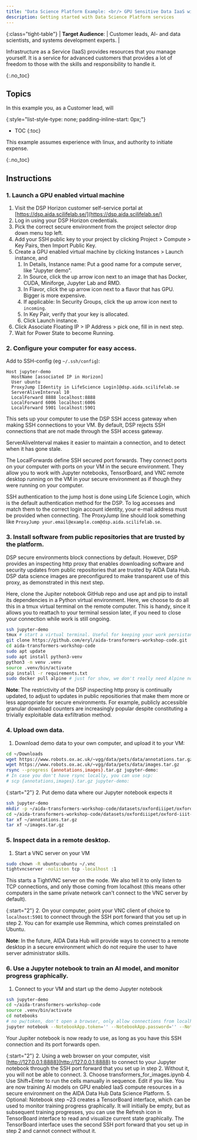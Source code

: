 ```yaml
---
title: "Data Science Platform Example: <br/> GPU Sensitive Data IaaS with Jupyter"
description: Getting started with Data Science Platform services
---
```


{:class="tight-table"}
| **Target Audience**: | Customer leads, AI- and data scientists, and systems development experts. |  

Infrastructure as a Service (IaaS) provides resources that you manage yourself.
It is a service for advanced customers that provides a lot of freedom to those
with the skills and responsibility to handle it.

{:.no_toc}
## Topics

In this example you, as a Customer lead, will

{:style="list-style-type: none; padding-inline-start: 0px;"}
* TOC
{:toc}

This example assumes experience with linux, and authority to initiate expense.

{:.no_toc}
## Instructions

### 1. Launch a GPU enabled virtual machine

1. Visit the DSP Horizon customer self-service portal at [https://dsp.aida.scilifelab.se/](https://dsp.aida.scilifelab.se/)
2. Log in using your DSP Horizon credentials.
3. Pick the correct secure environment from the project selector drop down menu top left.
4. Add your SSH public key to your project by clicking Project > Compute > Key Pairs, then Import Public Key.
5. Create a GPU enabled virtual machine by clicking Instances > Launch instance, and
    1. In Details, Instance name: Put a good name for a compute server, like "Jupyter demo".
    2. In Source, click the up arrow icon next to an image that has Docker, CUDA, Miniforge, Jupyter Lab and RMD.
    3. In Flavor, click the up arrow icon next to a flavor that has GPU. Bigger is more expensive.
    4. If applicable: In Security Groups, click the up arrow icon next to `incoming`.
    5. In Key Pair, verify that your key is allocated.
    6. Click Launch instance.
6. Click Associate Floating IP > IP Address > pick one, fill in in next step.
7. Wait for Power State to become Running.

### 2. Configure your computer for easy access.

Add to SSH-config (eg `~/.ssh/config`):

```ssh
Host jupyter-demo
  HostName [associated IP in Horizon]
  User ubuntu
  ProxyJump [Identity in LifeScience Login]@dsp.aida.scilifelab.se
  ServerAliveInterval 10
  LocalForward 8888 localhost:8888
  LocalForward 6006 localhost:6006
  LocalForward 5901 localhost:5901
```

This sets up your computer to use the DSP SSH access gateway when making SSH
connections to your VM. By default, DSP rejects SSH connections that are not
made through the SSH access gateway.

ServerAliveInterval makes it easier to maintain a connection, and to detect when
it has gone stale.  

The LocalForwards define SSH secured port forwards. They connect ports on your
computer with ports on your VM in the secure environment. They allow you to work
with Jupyter notebooks, TensorBoard, and VNC remote desktop running on the VM in
your secure environment as if though they were running on your computer.

SSH authentication to the jump host is done using Life Science Login, which is
the default authentication method for the DSP. To log accesses and match them to
the correct login account identity, your e-mail address must be provided when
connecting. The ProxyJump line should
look something like `ProxyJump your.email@example.com@dsp.aida.scilifelab.se`.

### 3. Install software from public repositories that are trusted by the platform.

DSP secure environments block connections by default. However, DSP provides an
inspecting http proxy that enables downloading software and security updates
from public repositories that are trusted by AIDA Data Hub. DSP data science
images are preconfigured to make transparent use of this proxy, as demonstrated
in this next step.

Here, clone the Jupiter notebook GitHub repo and use apt and pip to install its
dependencies in a Python virtual environment. Here, we choose to do all this in
a tmux virtual terminal on the remote computer. This is handy, since it allows
you to reattach to your terminal session later, if you need to close your
connection while work is still ongoing.

```bash
ssh jupyter-demo
tmux # start a virtual terminal. Useful for keeping your work persistant and not kill processes if you loose connection
git clone https://github.com/eryl/aida-transformers-workshop-code.git
cd aida-transformers-workshop-code
sudo apt update
sudo apt install python3-venv
python3 -m venv .venv
source .venv/bin/activate
pip install -r requirements.txt
sudo docker pull alpine # just for show, we don't really need Alpine nor Docker for this :)
```

**Note**:
The restrictivity of the DSP inspecting http proxy is continually updated, to
adjust to updates in public repositiories that make them more or less
appropriate for secure environments. For example, publicly accessible granular
download counters are increasingly popular despite constituting a trivially
exploitable data exfiltration method.

### 4. Upload own data.

1. Download demo data to your own computer, and upload it to your VM:

```bash
cd ~/Downloads
wget https://www.robots.ox.ac.uk/~vgg/data/pets/data/annotations.tar.gz
wget https://www.robots.ox.ac.uk/~vgg/data/pets/data/images.tar.gz
rsync --progress {annotations,images}.tar.gz jupyter-demo:
# In case you don't have rsync locally, you can use scp:
# scp {annotations,images}.tar.gz jupyter-demo:
```

{:start="2"}
2. Put demo data where our Jupyter notebook expects it

```bash
ssh jupyter-demo
mkdir -p ~/aida-transformers-workshop-code/datasets/oxfordiiipet/oxford-iiit-pet
cd ~/aida-transformers-workshop-code/datasets/oxfordiiipet/oxford-iiit-pet
tar xf ~/annotations.tar.gz
tar xf ~/images.tar.gz
```

### 5. Inspect data in a remote desktop.

1. Start a VNC server on your VM

```bash
sudo chown -R ubuntu:ubuntu ~/.vnc
tightvncserver -nolisten tcp -localhost :1
```

This starts a TightVNC server on the node. We also tell it to only listen to TCP
connections, and only those coming from localhost (this means other computers in
the same private network can't connect to the VNC server by default).

{:start="2"}
2. On your computer, point your VNC client of choice to `localhost:5901` to
connect through the SSH port forward that you set up in step 2. You can for
example use Remmina, which comes preinstalled on Ubuntu.

**Note**: In the future, AIDA Data Hub will provide ways to connect to a remote
desktop in a secure environment which do not require the user to have server
administrator skills.

### 6. Use a Jupyter notebook to train an AI model, and monitor progress graphically.

1. Connect to your VM and start up the demo Jupyter notebook

```bash
ssh jupyter-demo
cd ~/aida-transformers-workshop-code
source .venv/bin/activate
cd notebooks
# no pw/token, don't open a browser, only allow connections from localhost:
jupyter notebook --NotebookApp.token='' --NotebookApp.password='' --NotebookApp.open_browser=False --NotebookApp.ip='127.0.0.1'
```

Your Jupiter notebook is now ready to use, as long as you have this SSH
connection and its port forwards open.

{:start="2"}
2. Using a web browser on your computer, visit
[http://127.0.0.1:8888](http://127.0.0.1:8888) to connect to your Jupyter
notebook through the SSH port forward that you set up in step 2. Without it, you
will not be able to connect.
3. Choose transformers_for_images.ipynb
4. Use Shift+Enter to run the cells manually in sequence. Edit if you like. You
are now training AI models on GPU enabled IaaS compute resources in a secure
environment on the AIDA Data Hub Data Science Platform.
5. Optional: Notebook step ~23 creates a TensorBoard interface, which can be
used to monitor training progress graphically. It will initially be empty, but
as subsequent training progresses, you can use the Refresh icon in TensorBoard
interface to read and visualize current state graphically. The TensorBoard
interface uses the second SSH port forward that you set up in step 2 and cannot
connect without it.
